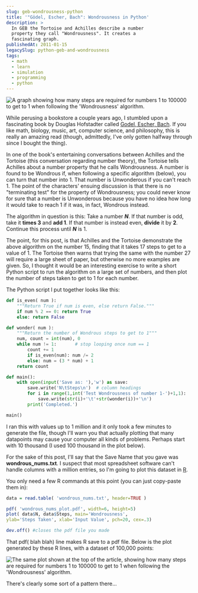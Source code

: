 ```yaml
---
slug: geb-wondrousness-python
title: '"Gödel, Escher, Bach": Wondrousness in Python'
description: >
  In GEB the Tortoise and Achilles describe a number
  property they call "Wondrousness". It creates a
  fascinating graph.
publishedAt: 2011-01-15
legacySlug: python-geb-and-wondrousness
tags:
  - math
  - learn
  - simulation
  - programming
  - python
---
```


![A graph showing how many steps are required for numbers 1 to 100000 to get to 1 when following the 'Wondrousness' algorithm.](http://farm6.static.flickr.com/5203/5357216469_1af7e8ae03.jpg)

While perusing a bookstore a couple years ago, I stumbled upon a fascinating book by Douglas Hofstadter called [Godel, Escher, Bach](http://www.amazon.com/gp/product/0465026567/). If you like math, biology, music, art, computer science, and philosophy, this is really an amazing read (though, admittedly, I've only gotten halfway through since I bought the thing).

In one of the book's entertaining conversations between Achilles and the Tortoise (this conversation regarding number theory), the Tortoise tells Achilles about a number property that he calls Wondrousness. A number is found to be Wondrous if, when following a specific algorithm (below), you can turn that number into 1. That number is Unwonderous if you can't reach 1. The point of the characters' ensuing discussion is that there is no "terminating test" for the property of Wondrousness; you could never know for sure that a number is Unwonderous because you have no idea how long it would take to reach 1 if it was, in fact, Wondrous instead.

The algorithm in question is this: Take a number **_N_**. If that number is odd, take it **times 3** and **add 1**. If that number is instead even, **divide** it by **2**. Continue this process until **_N_** is 1.

The point, for this post, is that Achilles and the Tortoise demonstrate the above algorithm on the number 15, finding that it takes 17 steps to get to a value of 1. The Tortoise then warns that trying the same with the number 27 will require a large sheet of paper, but otherwise no more examples are given. So, I thought it would be an interesting exercise to write a short Python script to run the algorithm on a large set of numbers, and then plot the number of steps taken to get to 1 for each number.

The Python script I put together looks like this:

```python
def is_even( num ):
    """Return True if num is even, else return False."""
    if num % 2 == 0: return True
    else: return False

def wonder( num ):
    """Return the number of Wondrous steps to get to 1"""
    num, count = int(num), 0
    while num != 1:       # stop looping once num == 1
        count += 1
        if is_even(num): num /= 2
        else: num = (3 * num) + 1
    return count

def main():
    with open(input('Save as: '),'w') as save:
        save.write('N\tSteps\n')  # column headings
        for i in range(1,int('Test Wondrousness of number 1-')+1,1):
            save.write(str(i)+'\t'+str(wonder(i))+'\n')
        print('Completed.')

main()
```

I ran this with values up to 1 million and it only took a few minutes to generate the file, though I'll warn you that actually plotting that many datapoints may cause your computer all kinds of problems. Perhaps start with 10 thousand (I used 100 thousand in the plot below).

For the sake of this post, I'll say that the Save Name that you gave was **wondrous_nums.txt**. I suspect that most spreadsheet software can't handle columns with a million entries, so I'm going to plot this dataset in [R](<http://en.wikipedia.org/wiki/R_(programming_language)>).

You only need a few R commands at this point (you can just copy-paste them in):

```r
data = read.table( 'wondrous_nums.txt', header=TRUE )

pdf( 'wondrous_nums_plot.pdf', width=6, height=5)
plot( data$N, data$Steps, main='Wondrousness',
ylab='Steps Taken', xlab='Input Value', pch=20, cex=.3)

dev.off() #closes the pdf file you made
```

That pdf( blah blah) line makes R save to a pdf file. Below is the plot generated by these R lines, with a dataset of 100,000 points:

![The same plot shown at the top of the article, showing how many steps are required for numbers 1 to 100000 to get to 1 when following the 'Wondrousness' algorithm.](http://farm6.static.flickr.com/5203/5357216469_1af7e8ae03.jpg)

There's clearly some sort of a pattern there...
